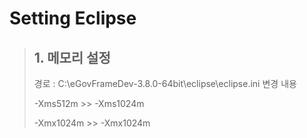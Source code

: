 # Setting Eclipse

> ## 1. 메모리 설정
>   
> 경로 : C:\eGovFrameDev-3.8.0-64bit\eclipse\eclipse.ini
> 변경 내용
>
> -Xms512m  >> -Xms1024m
>
> -Xmx1024m >> -Xmx1024m
